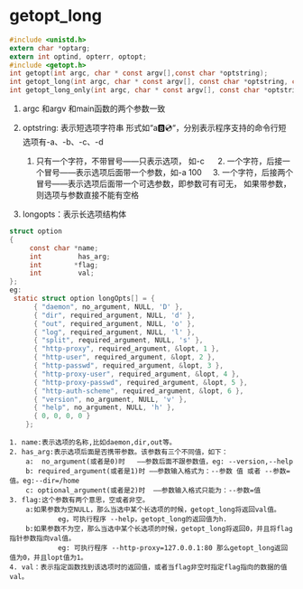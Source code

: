 # getopt_long

```c
#include <unistd.h>  
extern char *optarg;  
extern int optind, opterr, optopt;  
#include <getopt.h>
int getopt(int argc, char * const argv[],const char *optstring);  
int getopt_long(int argc, char * const argv[], const char *optstring, const struct option *longopts, int *longindex);  
int getopt_long_only(int argc, char * const argv[], const char *optstring, const struct option *longopts, int *longindex);
```

1. argc 和argv 和main函数的两个参数一致
2. optstring: 表示短选项字符串
    形式如“a:b::cd:“，分别表示程序支持的命令行短选项有-a、-b、-c、-d

    1. 只有一个字符，不带冒号——只表示选项， 如-c 
    2. 一个字符，后接一个冒号——表示选项后面带一个参数，如-a 100
    3. 一个字符，后接两个冒号——表示选项后面带一个可选参数，即参数可有可无， 如果带参数，则选项与参数直接不能有空格
3. longopts：表示长选项结构体
```c
struct option 
{  
     const char *name;  
     int         has_arg;  
     int        *flag;  
     int         val;  
};  
eg:
 static struct option longOpts[] = {
      { "daemon", no_argument, NULL, 'D' },
      { "dir", required_argument, NULL, 'd' },
      { "out", required_argument, NULL, 'o' },
      { "log", required_argument, NULL, 'l' },
      { "split", required_argument, NULL, 's' },
      { "http-proxy", required_argument, &lopt, 1 },
      { "http-user", required_argument, &lopt, 2 },
      { "http-passwd", required_argument, &lopt, 3 },
      { "http-proxy-user", required_argument, &lopt, 4 },
      { "http-proxy-passwd", required_argument, &lopt, 5 },
      { "http-auth-scheme", required_argument, &lopt, 6 },
      { "version", no_argument, NULL, 'v' },
      { "help", no_argument, NULL, 'h' },
      { 0, 0, 0, 0 }
    };
```

    1. name:表示选项的名称,比如daemon,dir,out等。
    2. has_arg:表示选项后面是否携带参数。该参数有三个不同值，如下：
        a:  no_argument(或者是0)时   ——参数后面不跟参数值，eg: --version,--help
        b: required_argument(或者是1)时 ——参数输入格式为：--参数 值 或者 --参数=值。eg:--dir=/home
        c: optional_argument(或者是2)时  ——参数输入格式只能为：--参数=值
    3. flag:这个参数有两个意思，空或者非空。
        a:如果参数为空NULL，那么当选中某个长选项的时候，getopt_long将返回val值。
                eg，可执行程序 --help，getopt_long的返回值为h.             
        b:如果参数不为空，那么当选中某个长选项的时候，getopt_long将返回0，并且将flag指针参数指向val值。
                eg: 可执行程序 --http-proxy=127.0.0.1:80 那么getopt_long返回值为0，并且lopt值为1。
    4. val：表示指定函数找到该选项时的返回值，或者当flag非空时指定flag指向的数据的值val。
